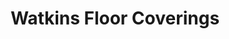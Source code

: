 ---
title: "Watkins Floor Coverings"
url: /surf-city/watkins-floor-coverings/
shop: doityourself
---